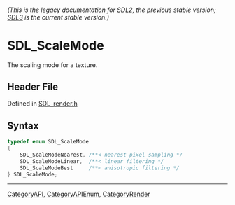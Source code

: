 ###### (This is the legacy documentation for SDL2, the previous stable version; [SDL3](https://wiki.libsdl.org/SDL3/) is the current stable version.)
# SDL_ScaleMode

The scaling mode for a texture.

## Header File

Defined in [SDL_render.h](https://github.com/libsdl-org/SDL/blob/SDL2/include/SDL_render.h)

## Syntax

```c
typedef enum SDL_ScaleMode
{
    SDL_ScaleModeNearest, /**< nearest pixel sampling */
    SDL_ScaleModeLinear,  /**< linear filtering */
    SDL_ScaleModeBest     /**< anisotropic filtering */
} SDL_ScaleMode;
```

----
[CategoryAPI](CategoryAPI), [CategoryAPIEnum](CategoryAPIEnum), [CategoryRender](CategoryRender)

